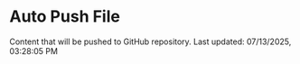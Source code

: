 # Auto Push File

Content that will be pushed to GitHub repository.
Last updated: 07/13/2025, 03:28:05 PM